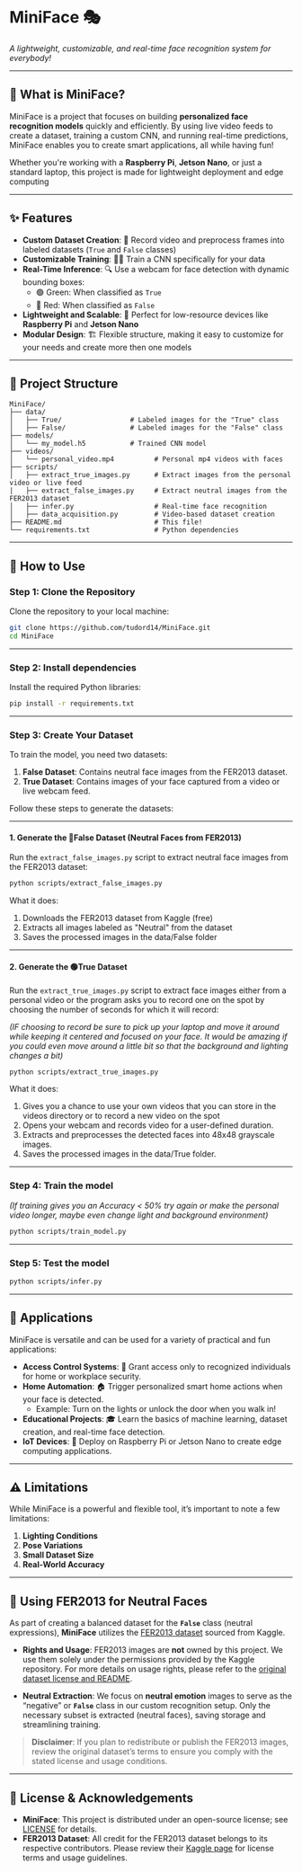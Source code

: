 
# **MiniFace** 🎭
*A lightweight, customizable, and real-time face recognition system for everybody!*

---

## **🌟 What is MiniFace?**

MiniFace is a project that focuses on building **personalized face recognition models** quickly and efficiently. By using live video feeds to create a dataset, training a custom CNN, and running real-time predictions, MiniFace enables you to create smart applications, all while having fun!

Whether you're working with a **Raspberry Pi**, **Jetson Nano**, or just a standard laptop, this project is made for lightweight deployment and edge computing

---

## **✨ Features**

- **Custom Dataset Creation**: 🎥 Record video and preprocess frames into labeled datasets (`True` and `False` classes)
- **Customizable Training**: 🧑‍🔬 Train a CNN specifically for your data
- **Real-Time Inference**: 🔍 Use a webcam for face detection with dynamic bounding boxes:
  - 🟢 Green: When classified as `True`
  - 🔴 Red: When classified as `False`
- **Lightweight and Scalable**: 🚀 Perfect for low-resource devices like **Raspberry Pi** and **Jetson Nano**
- **Modular Design**: 🏗️ Flexible structure, making it easy to customize for your needs and create more then one models

---

## **📂 Project Structure**

```plaintext
MiniFace/
├── data/
│   ├── True/                 # Labeled images for the "True" class
│   ├── False/                # Labeled images for the "False" class
├── models/
│   └── my_model.h5           # Trained CNN model
├── videos/
│   └── personal_video.mp4          # Personal mp4 videos with faces
├── scripts/
│   ├── extract_true_images.py      # Extract images from the personal video or live feed
|   ├── extract_false_images.py     # Extract neutral images from the FER2013 dataset
│   ├── infer.py                    # Real-time face recognition
│   ├── data_acquisition.py         # Video-based dataset creation
├── README.md                       # This file!
└── requirements.txt                # Python dependencies
````
---

## **📖 How to Use**

### **Step 1: Clone the Repository**
Clone the repository to your local machine:
```bash
git clone https://github.com/tudord14/MiniFace.git
cd MiniFace
```

---

### **Step 2: Install dependencies**
Install the required Python libraries:
```bash
pip install -r requirements.txt
```

---

### **Step 3: Create Your Dataset**

To train the model, you need two datasets:
1. **False Dataset**: Contains neutral face images from the FER2013 dataset.
2. **True Dataset**: Contains images of your face captured from a video or live webcam feed.

Follow these steps to generate the datasets:

---

#### **1. Generate the 🔴False Dataset (Neutral Faces from FER2013)**
Run the `extract_false_images.py` script to extract neutral face images from the FER2013 dataset:
```bash
python scripts/extract_false_images.py
```

What it does:
1. Downloads the FER2013 dataset from Kaggle (free)
2. Extracts all images labeled as "Neutral" from the dataset
3. Saves the processed images in the data/False folder

---

#### **2. Generate the 🟢True Dataset**
Run the `extract_true_images.py` script to extract face images either from a personal video or the program asks you to record one on the spot by choosing the number of seconds for which it will record:

*(IF choosing to record be sure to pick up your laptop and move it around while keeping it centered and focused on your face. It would be amazing if you could even move around a little bit so that the background and lighting changes a bit)*
```bash
python scripts/extract_true_images.py
```

What it does:
1. Gives you a chance to use your own videos that you can store in the videos directory or to record a new video on the spot
2. Opens your webcam and records video for a user-defined duration.
3. Extracts and preprocesses the detected faces into 48x48 grayscale images.
4. Saves the processed images in the data/True folder.


---

### **Step 4: Train the model**
*(If training gives you an Accuracy < 50% try again or make the personal video longer, maybe even change light and background environment)*
```bash
python scripts/train_model.py
```

---

### **Step 5: Test the model**
```bash
python scripts/infer.py
```

---

## **🎯 Applications**

MiniFace is versatile and can be used for a variety of practical and fun applications:

- **Access Control Systems**: 🏢 Grant access only to recognized individuals for home or workplace security.
- **Home Automation**: 🏠 Trigger personalized smart home actions when your face is detected.
  - Example: Turn on the lights or unlock the door when you walk in!
- **Educational Projects**: 🎓 Learn the basics of machine learning, dataset creation, and real-time face detection.
- **IoT Devices**: 🤖 Deploy on Raspberry Pi or Jetson Nano to create edge computing applications.

---

## **⚠️ Limitations**

While MiniFace is a powerful and flexible tool, it’s important to note a few limitations:

1. **Lighting Conditions**
2. **Pose Variations**
3. **Small Dataset Size**
5. **Real-World Accuracy**

---




## **👤 Using FER2013 for Neutral Faces**

As part of creating a balanced dataset for the **`False`** class (neutral expressions), **MiniFace** utilizes the [FER2013 dataset](https://www.kaggle.com/datasets/msambare/fer2013) sourced from Kaggle.

- **Rights and Usage**: FER2013 images are **not** owned by this project. We use them solely under the permissions provided by the Kaggle repository. For more details on usage rights, please refer to the [original dataset license and README](https://www.kaggle.com/datasets/msambare/fer2013).

- **Neutral Extraction**: We focus on **neutral emotion** images to serve as the “negative” or **`False`** class in our custom recognition setup. Only the necessary subset is extracted (neutral faces), saving storage and streamlining training.

> **Disclaimer**: If you plan to redistribute or publish the FER2013 images, review the original dataset’s terms to ensure you comply with the stated license and usage conditions.

---

## **📄 License & Acknowledgements**

- **MiniFace**: This project is distributed under an open-source license; see [LICENSE](LICENSE) for details.
- **FER2013 Dataset**: All credit for the FER2013 dataset belongs to its respective contributors. Please review their [Kaggle page](https://www.kaggle.com/datasets/msambare/fer2013) for license terms and usage guidelines.
